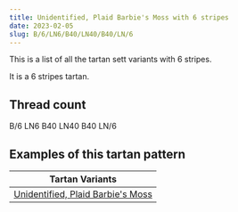 ```yaml
---
title: Unidentified, Plaid Barbie's Moss with 6 stripes
date: 2023-02-05
slug: B/6/LN6/B40/LN40/B40/LN/6
---
```

This is a list of all the tartan sett variants with 6 stripes.

It is a 6 stripes tartan.


## Thread count
B/6 LN6 B40 LN40 B40 LN/6

## Examples of this tartan pattern

| Tartan Variants |
|---------------|
| [Unidentified, Plaid Barbie's Moss](/variants/b/6/ln6/b40/ln40/b40/ln/6-b8080d0-lne0e0e0)||
